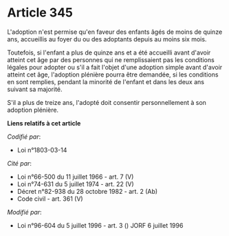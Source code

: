 # Article 345

L'adoption n'est permise qu'en faveur des enfants âgés de moins de quinze ans, accueillis au foyer du ou des adoptants depuis
au moins six mois.

Toutefois, si l'enfant a plus de quinze ans et a été accueilli avant d'avoir atteint cet âge par des personnes qui ne
remplissaient pas les conditions légales pour adopter ou s'il a fait l'objet d'une adoption simple avant d'avoir atteint cet
âge, l'adoption plénière pourra être demandée, si les conditions en sont remplies, pendant la minorité de l'enfant et dans
les deux ans suivant sa majorité.

S'il a plus de treize ans, l'adopté doit consentir personnellement à son adoption plénière.

**Liens relatifs à cet article**

_Codifié par_:

  - Loi n°1803-03-14

_Cité par_:

  - Loi n°66-500 du 11 juillet 1966 - art. 7 (V)
  - Loi n°74-631 du 5 juillet 1974 - art. 22 (V)
  - Décret n°82-938 du 28 octobre 1982 - art. 2 (Ab)
  - Code civil - art. 361 (V)

_Modifié par_:

  - Loi n°96-604 du 5 juillet 1996 - art. 3 () JORF 6 juillet 1996
